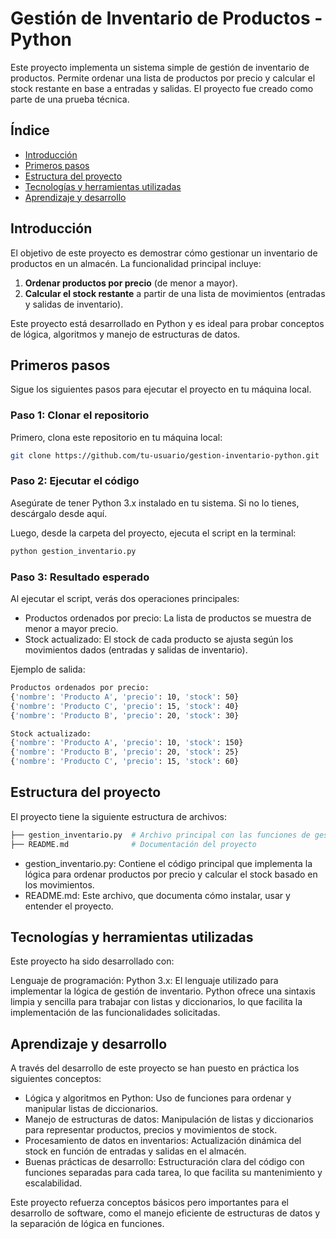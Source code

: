 # Gestión de Inventario de Productos - Python

Este proyecto implementa un sistema simple de gestión de inventario de productos. Permite ordenar una lista de productos por precio y calcular el stock restante en base a entradas y salidas. El proyecto fue creado como parte de una prueba técnica.

## Índice

- [Introducción](#introducción)
- [Primeros pasos](#primeros-pasos)
- [Estructura del proyecto](#estructura-del-proyecto)
- [Tecnologías y herramientas utilizadas](#tecnologías-y-herramientas-utilizadas)
- [Aprendizaje y desarrollo](#aprendizaje-y-desarrollo)

## Introducción

El objetivo de este proyecto es demostrar cómo gestionar un inventario de productos en un almacén. La funcionalidad principal incluye:

1. **Ordenar productos por precio** (de menor a mayor).
2. **Calcular el stock restante** a partir de una lista de movimientos (entradas y salidas de inventario).

Este proyecto está desarrollado en Python y es ideal para probar conceptos de lógica, algoritmos y manejo de estructuras de datos.

## Primeros pasos

Sigue los siguientes pasos para ejecutar el proyecto en tu máquina local.

### Paso 1: Clonar el repositorio

Primero, clona este repositorio en tu máquina local:

```bash
git clone https://github.com/tu-usuario/gestion-inventario-python.git
```

### Paso 2: Ejecutar el código

Asegúrate de tener Python 3.x instalado en tu sistema. Si no lo tienes, descárgalo desde aquí.

Luego, desde la carpeta del proyecto, ejecuta el script en la terminal:

```bash
python gestion_inventario.py
```

### Paso 3: Resultado esperado

Al ejecutar el script, verás dos operaciones principales:

- Productos ordenados por precio: La lista de productos se muestra de menor a mayor precio.
- Stock actualizado: El stock de cada producto se ajusta según los movimientos dados (entradas y salidas de inventario).

Ejemplo de salida:

```bash
Productos ordenados por precio:
{'nombre': 'Producto A', 'precio': 10, 'stock': 50}
{'nombre': 'Producto C', 'precio': 15, 'stock': 40}
{'nombre': 'Producto B', 'precio': 20, 'stock': 30}

Stock actualizado:
{'nombre': 'Producto A', 'precio': 10, 'stock': 150}
{'nombre': 'Producto B', 'precio': 20, 'stock': 25}
{'nombre': 'Producto C', 'precio': 15, 'stock': 60}
```

## Estructura del proyecto

El proyecto tiene la siguiente estructura de archivos:

```bash
├── gestion_inventario.py  # Archivo principal con las funciones de gestión de productos e inventario
├── README.md              # Documentación del proyecto
```

- gestion_inventario.py: Contiene el código principal que implementa la lógica para ordenar productos por precio y calcular el stock basado en los movimientos.
- README.md: Este archivo, que documenta cómo instalar, usar y entender el proyecto.

## Tecnologías y herramientas utilizadas

Este proyecto ha sido desarrollado con:

Lenguaje de programación:
Python 3.x: El lenguaje utilizado para implementar la lógica de gestión de inventario. Python ofrece una sintaxis limpia y sencilla para trabajar con listas y diccionarios, lo que facilita la implementación de las funcionalidades solicitadas.

## Aprendizaje y desarrollo

A través del desarrollo de este proyecto se han puesto en práctica los siguientes conceptos:

- Lógica y algoritmos en Python: Uso de funciones para ordenar y manipular listas de diccionarios.
- Manejo de estructuras de datos: Manipulación de listas y diccionarios para representar productos, precios y movimientos de stock.
- Procesamiento de datos en inventarios: Actualización dinámica del stock en función de entradas y salidas en el almacén.
- Buenas prácticas de desarrollo: Estructuración clara del código con funciones separadas para cada tarea, lo que facilita su mantenimiento y escalabilidad.

Este proyecto refuerza conceptos básicos pero importantes para el desarrollo de software, como el manejo eficiente de estructuras de datos y la separación de lógica en funciones.
